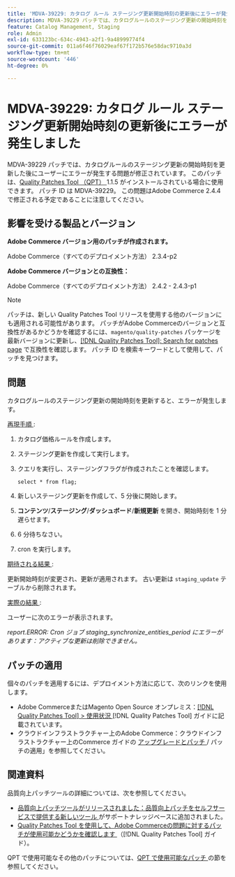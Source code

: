 ```yaml
---
title: 'MDVA-39229: カタログ ルール ステージング更新開始時刻の更新後にエラーが発生しました'
description: MDVA-39229 パッチでは、カタログルールのステージング更新の開始時刻を更新した後にユーザーにエラーが発生する問題が修正されています。 このパッチは、[Quality Patches Tool （QPT） ] （https://experienceleague.adobe.com/ja/docs/commerce-operations/tools/quality-patches-tool/quality-patches-tool-to-self-serve-quality-patches） 1.1.5 がインストールされている場合に利用できます。 パッチ ID は MDVA-39229。 この問題はAdobe Commerce 2.4.4 で修正される予定であることに注意してください。
feature: Catalog Management, Staging
role: Admin
exl-id: 633123bc-634c-4943-a2f1-9a48999774f4
source-git-commit: 011a6f46f76029eaf67f172b576e58dac9710a3d
workflow-type: tm+mt
source-wordcount: '446'
ht-degree: 0%

---
```


# MDVA-39229: カタログ ルール ステージング更新開始時刻の更新後にエラーが発生しました

MDVA-39229 パッチでは、カタログルールのステージング更新の開始時刻を更新した後にユーザーにエラーが発生する問題が修正されています。 このパッチは、[Quality Patches Tool （QPT） ](https://experienceleague.adobe.com/ja/docs/commerce-operations/tools/quality-patches-tool/quality-patches-tool-to-self-serve-quality-patches)1.1.5 がインストールされている場合に使用できます。 パッチ ID は MDVA-39229。 この問題はAdobe Commerce 2.4.4 で修正される予定であることに注意してください。

## 影響を受ける製品とバージョン

**Adobe Commerce バージョン用のパッチが作成されます。**

Adobe Commerce（すべてのデプロイメント方法） 2.3.4-p2

**Adobe Commerce バージョンとの互換性：**

Adobe Commerce（すべてのデプロイメント方法） 2.4.2 - 2.4.3-p1

>[!NOTE]
>
>パッチは、新しい Quality Patches Tool リリースを使用する他のバージョンにも適用される可能性があります。 パッチがAdobe Commerceのバージョンと互換性があるかどうかを確認するには、`magento/quality-patches` パッケージを最新バージョンに更新し、[[!DNL Quality Patches Tool]: Search for patches page](https://experienceleague.adobe.com/ja/docs/commerce-operations/tools/quality-patches-tool/quality-patches-tool-to-self-serve-quality-patches) で互換性を確認します。 パッチ ID を検索キーワードとして使用して、パッチを見つけます。

## 問題

カタログルールのステージング更新の開始時刻を更新すると、エラーが発生します。

<u> 再現手順 </u>:

1. カタログ価格ルールを作成します。
1. ステージング更新を作成して実行します。
1. クエリを実行し、ステージングフラグが作成されたことを確認します。


   `select * from flag;`


1. 新しいステージング更新を作成して、5 分後に開始します。
1. **コンテンツ**/**ステージング**/**ダッシュボード**/**新規更新** を開き、開始時刻を 1 分遅らせます。
1. 6 分待ちなさい。
1. cron を実行します。

<u> 期待される結果 </u>:

更新開始時刻が変更され、更新が適用されます。 古い更新は `staging_update` テーブルから削除されます。

<u> 実際の結果 </u>:

ユーザーに次のエラーが表示されます。

*report.ERROR: Cron ジョブ staging_synchronize_entities_period にエラーがあります：アクティブな更新は削除できません。*

## パッチの適用

個々のパッチを適用するには、デプロイメント方法に応じて、次のリンクを使用します。

* Adobe CommerceまたはMagento Open Source オンプレミス：[[!DNL Quality Patches Tool] > 使用状況 ](/help/tools/quality-patches-tool/usage.md) [!DNL Quality Patches Tool] ガイドに記載されています。
* クラウドインフラストラクチャー上のAdobe Commerce：クラウドインフラストラクチャー上のCommerce ガイドの [ アップグレードとパッチ ](https://experienceleague.adobe.com/docs/commerce-cloud-service/user-guide/develop/upgrade/apply-patches.html?lang=ja)/ パッチの適用」を参照してください。

## 関連資料

品質向上パッチツールの詳細については、次を参照してください。

* [ 品質向上パッチツールがリリースされました：品質向上パッチをセルフサービスで提供する新しいツール ](https://experienceleague.adobe.com/ja/docs/commerce-operations/tools/quality-patches-tool/quality-patches-tool-to-self-serve-quality-patches) がサポートナレッジベースに追加されました。
* [Quality Patches Tool を使用して、Adobe Commerceの問題に対するパッチが使用可能かどうかを確認します ](/help/tools/quality-patches-tool/patches-available-in-qpt/check-patch-for-magento-issue-with-magento-quality-patches.md) （[!DNL Quality Patches Tool] ガイド）。

QPT で使用可能なその他のパッチについては、[QPT で使用可能なパッチ ](https://experienceleague.adobe.com/tools/commerce-quality-patches/index.html?lang=ja) の節を参照してください。
